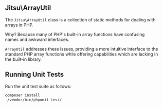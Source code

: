 Jitsu\ArrayUtil
---------------

The `Jitsu\ArrayUtil` class is a collection of static methods for dealing
with arrays in PHP.

Why? Because many of PHP's built-in array functions have confusing names and
awkward interfaces.

`ArrayUtil` addresses these issues, providing a more intuitive interface to
the standard PHP array functions while offering capabilities which are lacking
in the built-in library.

## Running Unit Tests

Run the unit test suite as follows:

```sh
composer install
./vendor/bin/phpunit test/
```
